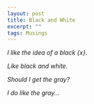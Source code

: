 ```yaml
---
layout: post
title: Black and White
excerpt: ""
tags: Musings
---
```

_I like the idea of a black {x}._

_Like black and white._

_Should I get the gray?_

_I do like the gray..._